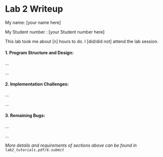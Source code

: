 Lab 2 Writeup
=============

My name: [your name here]

My Student number : [your Student number here]

This lab took me about [n] hours to do. I [did/did not] attend the lab session.

#### 1. Program Structure and Design:

...

...

#### 2. Implementation Challenges:

...

...

#### 3. Remaining Bugs:

...

...

*More details and requirements of sections above can be found in `lab2_tutorials.pdf/6.submit`*

